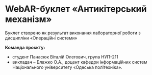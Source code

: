 # WebAR-буклет «Антикітерський механізм»
Буклет створено як результат виконання лабораторної роботи з дисципліни «Операційні системи»

**Команда проєкту:**
+ студент Панасюк Віталій Олегович, група НУП-211
+ викладач – Блажко О.А., доцент кафедри інформаційних систем Національного університету «Одеська політехніка».
